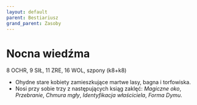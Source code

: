 ```yaml
---
layout: default
parent: Bestiariusz
grand_parent: Zasoby
---
```


# Nocna wiedźma

8 OCHR, 9 SIŁ, 11 ZRE, 16 WOL, szpony (k8+k8)

- Ohydne stare kobiety zamieszkujące martwe lasy, bagna i torfowiska.
- Nosi przy sobie trzy z następujących ksiąg zaklęć: _Magiczne oko_, _Przebranie_, _Chmura mgły_, _Identyfikacja właściciela_, _Forma Dymu_.
